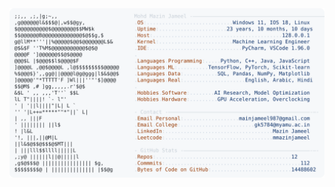 <picture>
  <source srcset="https://raw.githubusercontent.com/mmazinjameel/mmazinjameel/main/dark_mode.svg?v=1757960106" media="(prefers-color-scheme: dark)">
  <img src="https://raw.githubusercontent.com/mmazinjameel/mmazinjameel/main/light_mode.svg?v=1757960106">
</picture>
